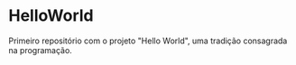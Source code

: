 # HelloWorld
Primeiro repositório com o projeto "Hello World", uma tradição consagrada na programação.
